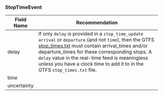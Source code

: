 ### StopTimeEvent

| Field Name | Recommendation |
| --- | --- |
| delay | If only `delay` is provided in a `stop_time_update` `arrival` or `departure` (and not `time`), then the GTFS [stop_times.txt](https://gtfs.org/reference/static#stopstxt) must contain arrival_times and/or departure_times for these corresponding stops. A `delay` value in the real-time feed is meaningless unless you have a clock time to add it to in the GTFS `stop_times.txt` file. |
| time | |
| uncertainty |  |
